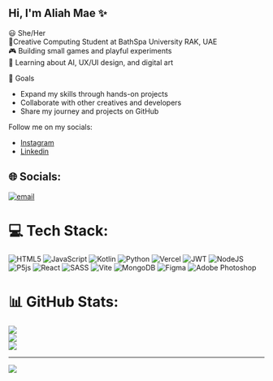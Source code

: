 ## Hi, I'm Aliah Mae ✨

😃 She/Her <br/>
🧠Creative Computing Student at BathSpa University RAK, UAE <br/>
🎮 Building small games and playful experiments <br/>
🤖 Learning about AI, UX/UI design, and digital art<br/>

🚀 Goals
- Expand my skills through hands-on projects<br/>
- Collaborate with other creatives and developers<br/>
- Share my journey and projects on GitHub<br/>

Follow me on my socials: 
- [Instagram](https://www.instagram.com/alily_mae/)
- [Linkedin](https://www.linkedin.com/in/aliah-mae-ortiz-088b55302/)



## 🌐 Socials:
[![email](https://img.shields.io/badge/Email-D14836?logo=gmail&logoColor=white)](mailto:ortizaliah88@gmail.com) 

# 💻 Tech Stack:
![HTML5](https://img.shields.io/badge/html5-%23E34F26.svg?style=for-the-badge&logo=html5&logoColor=white) ![JavaScript](https://img.shields.io/badge/javascript-%23323330.svg?style=for-the-badge&logo=javascript&logoColor=%23F7DF1E) ![Kotlin](https://img.shields.io/badge/kotlin-%237F52FF.svg?style=for-the-badge&logo=kotlin&logoColor=white) ![Python](https://img.shields.io/badge/python-3670A0?style=for-the-badge&logo=python&logoColor=ffdd54) ![Vercel](https://img.shields.io/badge/vercel-%23000000.svg?style=for-the-badge&logo=vercel&logoColor=white) ![JWT](https://img.shields.io/badge/JWT-black?style=for-the-badge&logo=JSON%20web%20tokens) ![NodeJS](https://img.shields.io/badge/node.js-6DA55F?style=for-the-badge&logo=node.js&logoColor=white) ![P5js](https://img.shields.io/badge/p5.js-ED225D?style=for-the-badge&logo=p5.js&logoColor=FFFFFF) ![React](https://img.shields.io/badge/react-%2320232a.svg?style=for-the-badge&logo=react&logoColor=%2361DAFB) ![SASS](https://img.shields.io/badge/SASS-hotpink.svg?style=for-the-badge&logo=SASS&logoColor=white) ![Vite](https://img.shields.io/badge/vite-%23646CFF.svg?style=for-the-badge&logo=vite&logoColor=white) ![MongoDB](https://img.shields.io/badge/MongoDB-%234ea94b.svg?style=for-the-badge&logo=mongodb&logoColor=white) ![Figma](https://img.shields.io/badge/figma-%23F24E1E.svg?style=for-the-badge&logo=figma&logoColor=white) ![Adobe Photoshop](https://img.shields.io/badge/adobe%20photoshop-%2331A8FF.svg?style=for-the-badge&logo=adobe%20photoshop&logoColor=white)
# 📊 GitHub Stats:
![](https://github-readme-stats.vercel.app/api?username=Alilymae&theme=merko&hide_border=false&include_all_commits=false&count_private=false)<br/>
![](https://nirzak-streak-stats.vercel.app/?user=Alilymae&theme=merko&hide_border=false)<br/>
![](https://github-readme-stats.vercel.app/api/top-langs/?username=Alilymae&theme=merko&hide_border=false&include_all_commits=false&count_private=false&layout=compact)

---
[![](https://visitcount.itsvg.in/api?id=Alilymae&icon=0&color=0)](https://visitcount.itsvg.in)

<!-- Proudly created with GPRM ( https://gprm.itsvg.in ) -->
